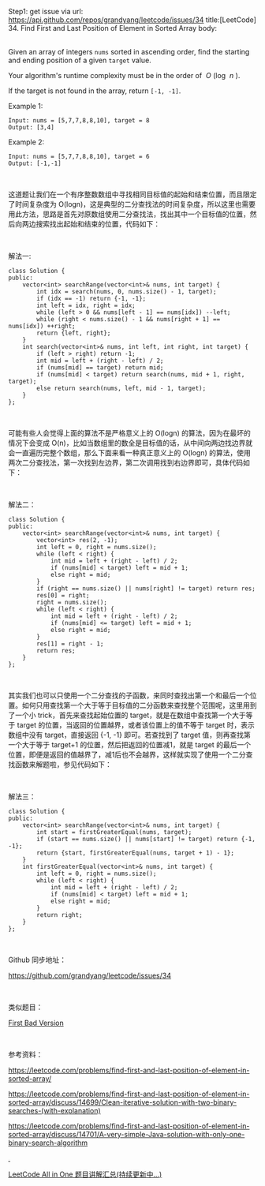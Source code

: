 Step1: get issue via url: https://api.github.com/repos/grandyang/leetcode/issues/34 
 title:[LeetCode] 34. Find First and Last Position of Element in Sorted Array 
 body:  
  

Given an array of integers `nums` sorted in ascending order, find the starting and ending position of a given `target` value.

Your algorithm's runtime complexity must be in the order of  _O_ (log  _n_ ).

If the target is not found in the array, return `[-1, -1]`.

Example 1:
    
    
    Input: nums = [5,7,7,8,8,10], target = 8
    Output: [3,4]

Example 2:
    
    
    Input: nums = [5,7,7,8,8,10], target = 6
    Output: [-1,-1]

 

这道题让我们在一个有序整数数组中寻找相同目标值的起始和结束位置，而且限定了时间复杂度为 O(logn)，这是典型的二分查找法的时间复杂度，所以这里也需要用此方法，思路是首先对原数组使用二分查找法，找出其中一个目标值的位置，然后向两边搜索找出起始和结束的位置，代码如下：

 

解法一:
    
    
    class Solution {
    public:
        vector<int> searchRange(vector<int>& nums, int target) {
            int idx = search(nums, 0, nums.size() - 1, target);
            if (idx == -1) return {-1, -1};
            int left = idx, right = idx;
            while (left > 0 && nums[left - 1] == nums[idx]) --left;
            while (right < nums.size() - 1 && nums[right + 1] == nums[idx]) ++right;
            return {left, right};
        }
        int search(vector<int>& nums, int left, int right, int target) {
            if (left > right) return -1;
            int mid = left + (right - left) / 2;
            if (nums[mid] == target) return mid;
            if (nums[mid] < target) return search(nums, mid + 1, right, target);
            else return search(nums, left, mid - 1, target);
        }
    };

 

可能有些人会觉得上面的算法不是严格意义上的 O(logn) 的算法，因为在最坏的情况下会变成 O(n)，比如当数组里的数全是目标值的话，从中间向两边找边界就会一直遍历完整个数组，那么下面来看一种真正意义上的 O(logn) 的算法，使用两次二分查找法，第一次找到左边界，第二次调用找到右边界即可，具体代码如下：

 

解法二：
    
    
    class Solution {
    public:
        vector<int> searchRange(vector<int>& nums, int target) {
            vector<int> res(2, -1);
            int left = 0, right = nums.size();
            while (left < right) {
                int mid = left + (right - left) / 2;
                if (nums[mid] < target) left = mid + 1;
                else right = mid;
            }
            if (right == nums.size() || nums[right] != target) return res;
            res[0] = right;
            right = nums.size();
            while (left < right) {
                int mid = left + (right - left) / 2;
                if (nums[mid] <= target) left = mid + 1;
                else right = mid;
            }
            res[1] = right - 1;
            return res;
        }
    };

 

其实我们也可以只使用一个二分查找的子函数，来同时查找出第一个和最后一个位置。如何只用查找第一个大于等于目标值的二分函数来查找整个范围呢，这里用到了一个小 trick，首先来查找起始位置的 target，就是在数组中查找第一个大于等于 target 的位置，当返回的位置越界，或者该位置上的值不等于 target 时，表示数组中没有 target，直接返回 {-1, -1} 即可。若查找到了 target 值，则再查找第一个大于等于 target+1 的位置，然后把返回的位置减1，就是 target 的最后一个位置，即便是返回的值越界了，减1后也不会越界，这样就实现了使用一个二分查找函数来解题啦，参见代码如下：

 

解法三：
    
    
    class Solution {
    public:
        vector<int> searchRange(vector<int>& nums, int target) {
            int start = firstGreaterEqual(nums, target);
            if (start == nums.size() || nums[start] != target) return {-1, -1};
            return {start, firstGreaterEqual(nums, target + 1) - 1};
        }
        int firstGreaterEqual(vector<int>& nums, int target) {
            int left = 0, right = nums.size();
            while (left < right) {
                int mid = left + (right - left) / 2;
                if (nums[mid] < target) left = mid + 1;
                else right = mid;
            }
            return right;
        }
    };

 

Github 同步地址：

<https://github.com/grandyang/leetcode/issues/34>

 

类似题目：

[First Bad Version](http://www.cnblogs.com/grandyang/p/4790469.html)

 

参考资料：

<https://leetcode.com/problems/find-first-and-last-position-of-element-in-sorted-array/>

<https://leetcode.com/problems/find-first-and-last-position-of-element-in-sorted-array/discuss/14699/Clean-iterative-solution-with-two-binary-searches-(with-explanation)>

<https://leetcode.com/problems/find-first-and-last-position-of-element-in-sorted-array/discuss/14701/A-very-simple-Java-solution-with-only-one-binary-search-algorithm>

[ ](https://discuss.leetcode.com/topic/19437/the-standard-and-clean-c-binary-search-implementation)

[LeetCode All in One 题目讲解汇总(持续更新中...)](http://www.cnblogs.com/grandyang/p/4606334.html)
